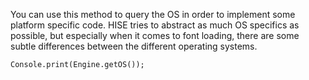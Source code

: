 You can use this method to query the OS in order to implement some platform specific code. HISE tries to abstract as much OS specifics as possible,
but especially when it comes to font loading, there are some subtle differences between the different operating systems.

```!javascript
Console.print(Engine.getOS());
```
